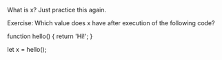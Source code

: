 What is x?
Just practice this again.

Exercise:
Which value does x have after execution of the following code?

function hello() {
  return 'Hi!';
}

let x = hello();